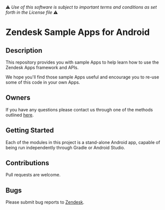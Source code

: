 :warning: *Use of this software is subject to important terms and conditions as set forth in the License file* :warning:

# Zendesk Sample Apps for Android

## Description
This repository provides you with sample Apps to help learn how to use the Zendesk Apps framework and APIs.

We hope you'll find those sample Apps useful and encourage you to re-use some of this code in your own Apps.   
 
## Owners
If you have any questions please contact us through one of the methods outlined [here](https://support.zendesk.com/hc/en-us/articles/4408843597850-Contacting-Zendesk-Customer-Support).
 
## Getting Started
Each of the modules in this project is a stand-alone Android app, capable of being run independently through Gradle or Android Studio. 

## Contributions
Pull requests are welcome.
 
## Bugs
Please submit bug reports to [Zendesk](https://support.zendesk.com/hc/en-us/articles/4408843597850-Contacting-Zendesk-Customer-Support).